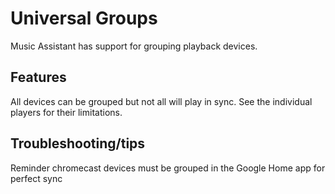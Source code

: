 # Universal Groups

Music Assistant has support for grouping playback devices. 

## Features

All devices can be grouped but not all will play in sync. See the individual players for their limitations.

## Troubleshooting/tips

Reminder chromecast devices must be grouped in the Google Home app for perfect sync